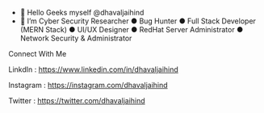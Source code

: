 - 👋 Hello Geeks myself @dhavaljaihind
- 👀 I’m Cyber Security Researcher ● Bug Hunter ● Full Stack Developer (MERN Stack) ● UI/UX Designer ● RedHat Server Administrator ● Network Security & Administrator

Connect With Me

LinkdIn : https://www.linkedin.com/in/dhavaljaihind

Instagram : https://instagram.com/dhavaljaihind

Twitter : https://twitter.com/dhavaljaihind
